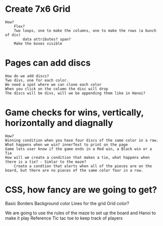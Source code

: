 # Create 7x6 Grid
    How?
        Flex?
        Two loops, one to make the columns, one to make the rows (a bunch of div)
            data attributes? span?
        Make the boxes visible

# Pages can add discs
    How do we add discs?
    Two divs, one for each color. 
    We need a spot where we can clone each color
    When you click on the column the disc will drop
    The discs will be divs, will we be appending them like in Hanoi?

# Game checks for wins, vertically, horizontally and diagnally
    How?
    Winning condition when you have four discs of the same color in a row. 
    What happens when we win? innerText to print on the page
    Game lets user know if the game ends in a Red win, a Black win or a Tie
    How will we create a condition that makes a tie, what happens when there is a tie? - Simlar to the maze?
        Create a condtion that alerts when all of the pieces are on the board, but there are no pieces of the same color four in a row.

# CSS, how fancy are we going to get?
Basic
Borders
Background color
Lines for the grid
Grid color?




We are going to use the rules of the maze to set up the board and Hanoi to make it play
Reference Tic tac toe to keep track of players 
